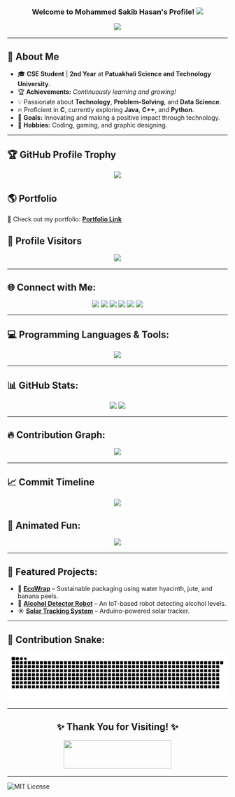 <h3 align="center">
  Welcome to Mohammed Sakib Hasan's Profile! <img src="https://media.giphy.com/media/hvRJCLFzcasrR4ia7z/giphy.gif" width="28">
</h3>

<p align="center">
  <img src="https://readme-typing-svg.herokuapp.com?font=Fira+Code&size=25&color=36BCF7&center=true&vCenter=true&width=600&lines=Welcome+to+my+profile!;I+am+Mohammed+Sakib+Hasan;Studying+Computer+Science!">
</p>

---

## 🌟 About Me  
- 🎓 **CSE Student** | **2nd Year** at **Patuakhali Science and Technology University**.  
- 🏆 **Achievements:** *Continuously learning and growing!*  
- 💡 Passionate about **Technology**, **Problem-Solving**, and **Data Science**.  
- 🔥 Proficient in **C**, currently exploring **Java**, **C++**, and **Python**.  
- 🎯 **Goals:** Innovating and making a positive impact through technology.  
- 🎨 **Hobbies:** Coding, gaming, and graphic designing.  

---

## 🏆 GitHub Profile Trophy
<p align="center">
  <img src="https://github-profile-trophy.vercel.app/?username=Sakib-Hasan3&theme=radical&margin-w=15&margin-h=15">
</p>

## 🌎 Portfolio
🚀 Check out my portfolio: **[Portfolio Link](https://sakib-hasan3.github.io/Portfolio/)**

## 👀 Profile Visitors
<p align="center">
  <img src="https://komarev.com/ghpvc/?username=Sakib-Hasan3&style=flat-square&color=blue">
</p>

---

## 🌐 Connect with Me:
<p align="center">
  <a href="https://github.com/Sakib-Hasan3"><img src="https://img.shields.io/badge/GitHub-181717?style=for-the-badge&logo=github&logoColor=white"></a>
  <a href="https://www.linkedin.com/in/sakib-hasan-931276266/"><img src="https://img.shields.io/badge/LinkedIn-0077B5?style=for-the-badge&logo=linkedin&logoColor=white"></a>
  <a href="https://www.facebook.com/profile.php?id=100033878223481"><img src="https://img.shields.io/badge/Facebook-1877F2?style=for-the-badge&logo=facebook&logoColor=white"></a>
  <a href="https://t.me/sakib_hasan1"><img src="https://img.shields.io/badge/Telegram-2CA5E0?style=for-the-badge&logo=telegram&logoColor=white"></a>
  <a href="mailto:ug2102052@cse.pstu.ac.bd"><img src="https://img.shields.io/badge/Email-D14836?style=for-the-badge&logo=gmail&logoColor=white"></a>
  <a href="https://codeforces.com/profile/sakibpstu123"><img src="https://img.shields.io/badge/Codeforces-1F8ACB?style=for-the-badge&logo=codeforces&logoColor=white"></a>
</p>

---

## 💻 Programming Languages & Tools:
<p align="center">
  <img src="https://skillicons.dev/icons?i=c,cpp,java,python,js,php,git,android,arduino,anaconda,illustrator,photoshop&theme=dark" />
</p>

---

## 📊 GitHub Stats:
<p align="center">
  <img src="https://github-readme-stats.vercel.app/api?username=Sakib-Hasan3&show_icons=true&theme=radical">
  <img src="https://github-readme-stats.vercel.app/api/top-langs/?username=Sakib-Hasan3&layout=compact&theme=radical">
</p>

---

## 🔥 Contribution Graph:
<p align="center">
  <img src="https://github-readme-activity-graph.vercel.app/graph?username=Sakib-Hasan3&theme=react-dark">
</p>

---

## 📈 Commit Timeline
<p align="center">
  <img src="https://streak-stats.demolab.com?user=Sakib-Hasan3&theme=dark&date_format=j%20M%5B%20Y%5D">
</p>

## 🌈 Animated Fun:
<p align="center">
  <img src="https://media.giphy.com/media/qgQUggAC3Pfv687qPC/giphy.gif">
</p>

---

## 🚀 Featured Projects:
- 🌱 **[EcoWrap](https://github.com/Sakib-Hasan3/EcoWrap)** – Sustainable packaging using water hyacinth, jute, and banana peels.
- 🤖 **[Alcohol Detector Robot](https://github.com/Sakib-Hasan3/Alcohol-Detector-Robot)** – An IoT-based robot detecting alcohol levels.
- ☀️ **[Solar Tracking System](https://github.com/Sakib-Hasan3/Solar-Tracking-System)** – Arduino-powered solar tracker.

---

## 🐍 Contribution Snake:
<p align="center">
  <img src="https://raw.githubusercontent.com/7oSkaaa/7oSkaaa/output/github-contribution-grid-snake.svg">
</p>

---

<h2 align="center">✨ Thank You for Visiting! ✨</h2>
<p align="center">
  <img src="https://media.giphy.com/media/jpVnC65DmYeyRL4LHS/giphy.gif" width="70%" height="65px">
</p>

---

![MIT License](https://img.shields.io/badge/License-MIT-green.svg)
